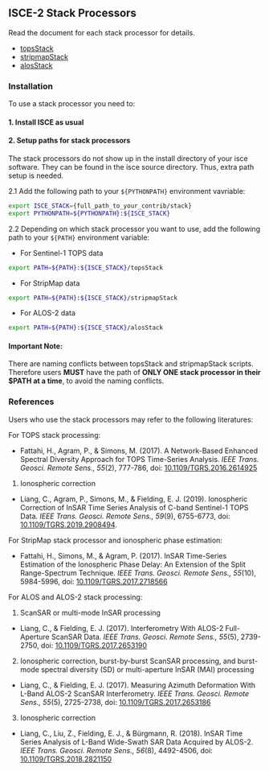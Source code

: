 ## ISCE-2 Stack Processors

Read the document for each stack processor for details.

+ [topsStack](./topsStack/README.md)
+ [stripmapStack](./stripmapStack/README.md)
+ [alosStack](./alosStack/alosStack_tutorial.txt)

### Installation

To use a stack processor you need to:

#### 1. Install ISCE as usual

#### 2. Setup paths for stack processors

The stack processors do not show up in the install directory of your isce software. They can be found in the isce source directory. Thus, extra path setup is needed.

2.1 Add the following path to your `${PYTHONPATH}` environment vavriable:

```bash
export ISCE_STACK={full_path_to_your_contrib/stack}
export PYTHONPATH=${PYTHONPATH}:${ISCE_STACK}
```

2.2 Depending on which stack processor you want to use, add the following path to your `${PATH}` environment variable:

+ For Sentinel-1 TOPS data

```bash
export PATH=${PATH}:${ISCE_STACK}/topsStack
```

+ For StripMap data

```bash
export PATH=${PATH}:${ISCE_STACK}/stripmapStack
```

+ For ALOS-2 data

```bash
export PATH=${PATH}:${ISCE_STACK}/alosStack
```

#### Important Note: ####

There are naming conflicts between topsStack and stripmapStack scripts. Therefore users **MUST** have the path of **ONLY ONE stack processor in their $PATH at a time**, to avoid the naming conflicts.

### References

Users who use the stack processors may refer to the following literatures:

For TOPS stack processing:

+ Fattahi, H., Agram, P., & Simons, M. (2017). A Network-Based Enhanced Spectral Diversity Approach for TOPS Time-Series Analysis. _IEEE Trans. Geosci. Remote Sens., 55_(2), 777-786, doi: [10.1109/TGRS.2016.2614925](https://doi.org/10.1109/TGRS.2016.2614925)

1. Ionospheric correction

+ Liang, C., Agram, P., Simons, M., & Fielding, E. J. (2019). Ionospheric Correction of InSAR Time Series Analysis of C-band Sentinel-1 TOPS Data. _IEEE Trans. Geosci. Remote Sens., 59_(9), 6755-6773, doi: [10.1109/TGRS.2019.2908494](https://doi.org/10.1109/TGRS.2019.2908494).

For StripMap stack processor and ionospheric phase estimation:

+ Fattahi, H., Simons, M., & Agram, P. (2017). InSAR Time-Series Estimation of the Ionospheric Phase Delay: An Extension of the Split Range-Spectrum Technique. _IEEE Trans. Geosci. Remote Sens., 55_(10), 5984-5996, doi: [10.1109/TGRS.2017.2718566](https://doi.org/10.1109/TGRS.2017.2718566)

For ALOS and ALOS-2 stack processing:

1. ScanSAR or multi-mode InSAR processing

+ Liang, C., & Fielding, E. J. (2017). Interferometry With ALOS-2 Full-Aperture ScanSAR Data. _IEEE Trans. Geosci. Remote Sens., 55_(5), 2739-2750, doi: [10.1109/TGRS.2017.2653190](https://doi.org/10.1109/TGRS.2017.2653190)

2. Ionospheric correction, burst-by-burst ScanSAR processing, and burst-mode spectral diversity (SD) or 
multi-aperture InSAR (MAI) processing

+ Liang, C., & Fielding, E. J. (2017). Measuring Azimuth Deformation With L-Band ALOS-2 ScanSAR Interferometry. _IEEE Trans. Geosci. Remote Sens., 55_(5), 2725-2738, doi: [10.1109/TGRS.2017.2653186](https://doi.org/10.1109/TGRS.2017.2653186)

3. Ionospheric correction

+ Liang, C., Liu, Z., Fielding, E. J., & Bürgmann, R. (2018). InSAR Time Series Analysis of L-Band Wide-Swath SAR Data Acquired by ALOS-2. _IEEE Trans. Geosci. Remote Sens., 56_(8), 4492-4506, doi: [10.1109/TGRS.2018.2821150](https://doi.org/10.1109/TGRS.2018.2821150)
